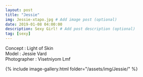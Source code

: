 ```yaml
---
layout: post
title: "Jessie"
img: Jessie-xtapo.jpg # Add image post (optional)
date: 2019-01-08 04:00:00
description: Sexy Girl! # Add post description (optional)
tag: [sexy]
---
```

Concept : Light of Skin  
Model : Jessie Vard  
Photographer : Visetniyom Lmf   


{% include image-gallery.html folder="/assets/img/Jessie/" %}
